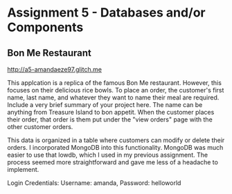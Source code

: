 Assignment 5 - Databases and/or Components
===

## Bon Me Restaurant

http://a5-amandaeze97.glitch.me

This applcation is a replica of the famous Bon Me restaurant. However, this focuses on their delicious rice bowls. 
To place an order, the customer's first name, last name, and whatever they want to name their meal are required. 
Include a very brief summary of your project here. The name can be anything from Treasure Island to bon appetit. 
When the customer places their order, that order is them put under the "view orders" page with the other customer 
orders. 

This data is organized in a table where customers can modify or delete their orders. I incorporated MongoDB into
this functionality. MongoDB was much easier to use that lowdb, which I used in my previous assignment. The process
seemed more straightforward and gave me less of a headache to implement.

Login Credentials:
Username: amanda,
Password: helloworld